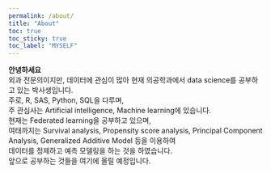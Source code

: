 ```yaml
---
permalink: /about/
title: "About"
toc: true
toc_sticky: true
toc_label: "MYSELF"
---
```


**안녕하세요**<br>
외과 전문의이지만, 데이터에 관심이 많아 현재 의공학과에서 data science를 공부하고 있는 박사생입니다.<br>
주로, R, SAS, Python, SQL을 다루며,<br>
주 관심사는 Artificial intelligence, Machine learning에 있습니다.<br>
현재는 Federated learning을 공부하고 있으며,<br>
여태까지는 Survival analysis, Propensity score analysis, Principal Component Analysis, Generalized Additive Model 등을 이용하여<br>
데이터를 정제하고 예측 모델링을 하는 것을 하였습니다.<br>
앞으로 공부하는 것들을 여기에 올릴 예정입니다.
